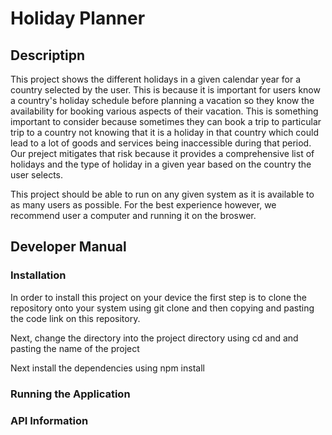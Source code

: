 # Holiday Planner

## Descriptipn
This project shows the different holidays in a given calendar year for a country selected by the user. 
This is because it is important for users know a country's holiday schedule before planning a vacation so they
know the availability for booking various aspects of their vacation. This is something important to consider because sometimes they
can book a trip to particular trip to a country not knowing that it is a holiday in that country which could lead to a
lot of goods and services being inaccessible during that period. Our preject mitigates that risk because it provides
a comprehensive list of holidays and the type of holiday in a given year based on the country the user selects. 

This project should be able to run on any given system as it is available to as many users as possible. For the best 
experience however, we recommend user a computer and running it on the broswer. 


## Developer Manual

### Installation
In order to install this project on your device the first step is to clone the repository onto your system using git clone 
and then copying and pasting the code link on this repository. 

Next, change the directory into the project directory using cd and and pasting the name of the project

Next install the dependencies using npm install

### Running the Application

### API Information
